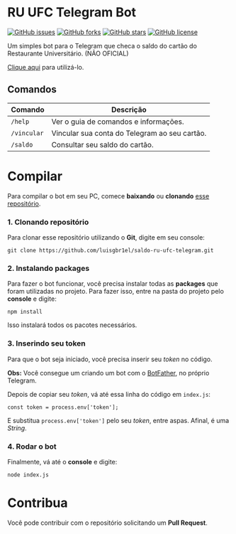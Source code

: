 # RU UFC Telegram Bot


[![GitHub issues](https://img.shields.io/github/issues/luisgbr1el/kelle-telegram?style=flat-square)](https://github.com/luisgbr1el/saldo-ru-ufc-telegram/issues)
[![GitHub forks](https://img.shields.io/github/forks/luisgbr1el/kelle-telegram?style=flat-square)](https://github.com/luisgbr1el/saldo-ru-ufc-telegram/network)
[![GitHub stars](https://img.shields.io/github/stars/luisgbr1el/kelle-telegram?style=flat-square)](https://github.com/luisgbr1el/saldo-ru-ufc-telegram/stargazers)
[![GitHub license](https://img.shields.io/github/license/luisgbr1el/kelle-telegram?style=flat-square)](https://github.com/luisgbr1el/saldo-ru-ufc-telegram/blob/main/LICENSE)

Um simples bot para o Telegram que checa o saldo do cartão do Restaurante Universitário. (NÃO OFICIAL)

[Clique aqui](https://t.me/SaldoRuUFCBot) para utilizá-lo.

## Comandos
|Comando|Descrição|
|--|--|
|`/help`|Ver o guia de comandos e informações.|
|`/vincular`|Vincular sua conta do Telegram ao seu cartão.|
|`/saldo`|Consultar seu saldo do cartão.|

# Compilar
Para compilar o bot em seu PC, comece **baixando** ou **clonando** [esse repositório](https://github.com/luisgbr1el/saldo-ru-ufc-telegram).
### 1. Clonando repositório
Para clonar esse repositório utilizando o **Git**, digite em seu console:
```
git clone https://github.com/luisgbr1el/saldo-ru-ufc-telegram.git
```

### 2. Instalando packages
Para fazer o bot funcionar, você precisa instalar todas as **packages** que foram utilizadas no projeto. Para fazer isso, entre na pasta do projeto pelo **console** e digite:
```
npm install
```
Isso instalará todos os pacotes necessários.

### 3. Inserindo seu token
Para que o bot seja iniciado, você precisa inserir seu *token* no código.

**Obs:** Você consegue um criando um bot com o [BotFather](https://t.me/BotFather), no próprio Telegram.

Depois de copiar seu *token*, vá até essa linha do código em `index.js`:
```
const token = process.env['token'];
```
E substitua `process.env['token']` pelo seu *token*, entre aspas. Afinal, é uma *String*.

### 4. Rodar o bot
Finalmente, vá até o **console** e digite:
```
node index.js
```

# Contribua
Você pode contribuir com o repositório solicitando um **Pull Request**.
